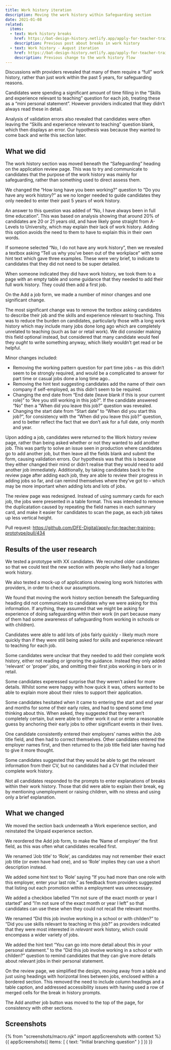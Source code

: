 ```yaml
---
title: Work history iteration
description: Moving the work history within Safeguarding section
date: 2021-01-08
related:
  items:
  - text: Work history breaks
    href: https://bat-design-history.netlify.app/apply-for-teacher-training/work-history-breaks/
    description: Previous post about breaks in work history
  - text: Work history - August iteration
    href: https://bat-design-history.netlify.app/apply-for-teacher-training/work-history/
    description: Previous change to the work history flow
---
```

Discussions with providers revealed that many of them require a “full” work history, rather than just work within the past 5 years, for safeguarding reasons.

Candidates were spending a significant amount of time filling in the “Skills and experience relevant to teaching” question for each job, treating these as a “mini personal statement”. However providers indicated that they didn’t always read these in detail.

Analysis of validation errors also revealed that candidates were often leaving the “Skills and experience relevant to teaching” question blank, which then displays an error. Our hypothesis was because they wanted to come back and write this section later.

## What we did

The work history section was moved beneath the “Safeguarding” heading on the application review page. This was to try and communicate to candidates that the purpose of the work history was mainly for safeguarding, rather than something used to direct assess them.

We changed the “How long have you been working?” question to “Do you have any work history?” as we no longer needed to guide candidates they only needed to enter their past 5 years of work history.

An answer to this question was added of “No, I have always been in full time education”. This was based on analysis showing that around 20% of candidates are 20 or 21 years old, and have likely gone straight from A-Levels to University, which may explain their lack of work history. Adding this option avoids the need to them to have to explain this in their own words.

If someone selected “No, I do not have any work history”, then we revealed a textbox asking “Tell us why you’ve been out of the workplace” with some hint text which gave three examples. These were very brief, to indicate to candidates that they did not need to be super detailed.

When someone indicated they did have work history, we took them to a page with an empty table and some guidance that they needed to add their full work history. They could then add a first job.

On the Add a job form, we made a number of minor changes and one significant change.

The most significant change was to remove the textbox asking candidates to describe their job and the skills and experience relevant to teaching. This was to reduce the burden on candidates, particularly those with a long work history which may include many jobs done long ago which are completely unrelated to teaching (such as bar or retail work). We did consider making this field optional instead, but considered that many candidate would feel they _ought_ to write something anyway, which likely wouldn’t get read or be helpful.

Minor changes included:

* Removing the working pattern question for part time jobs – as this didn’t seem to be strongly required, and would be a complicated to answer for part time or casual jobs done a long time ago..
* Removing the hint text suggesting candidates add the name of their own company if self-employed, as this didn’t seem to be required.
* Changing the end date from “End date (leave blank if this is your current role)” to “Are you still working in this job?”. If the candidate answered “No” then a ”When did you leave this job?” question was revealed.
* Changing the start date from “Start date” to “When did you start this job?”, for consistency with the “When did you leave this job?” question, and to better reflect the fact that we don’t ask for a full date, only month and year.

Upon adding a job, candidates were returned to the Work history review page, rather than being asked whether or not they wanted to add another job. This was partly to solve an issue seen in production where candidates go to add another job, but then leave all the fields blank and submit the form, causing validation errors. Our hypothesis was that this is because they either changed their mind or didn’t realise that they would need to add another job immediately. Additionally, by taking candidates back to the review page after adding each job, they are able to review their progress in adding jobs so far, and can remind themselves where they’ve got to – which may be more important when adding lots and lots of jobs.

The review page was redesigned. Instead of using summary cards for each job, the jobs were presented in a table format. This was intended to remove the duplicatation caused by repeating the field names in each summary card, and make it easier for candidates to scan the page, as each job takes up less vertical height.

Pull request: https://github.com/DFE-Digital/apply-for-teacher-training-prototype/pull/434

## Results of the user research

We tested a prototype with XX candidates. We recruited older candidates so that we could test the new section with people who likely had a longer work history.

We also tested a mock-up of applications showing long work histories with providers, in order to check our assumptions.

We found that moving the work history section beneath the Safeguarding heading did not communicate to candidates why we were asking for this information. If anything, they assumed that we might be asking for experience of doing safeguarding within their work (in part because many of them had some awareness of safeguarding from working in schools or with children).

Candidates were able to add lots of jobs fairly quickly - likely much more quickly than if they were still being asked for skills and experience relevant to teaching for each job.

Some candidates were unclear that they needed to add their complete work history, either not reading or ignoring the guidance. Instead they only added 'relevant' or 'proper' jobs, and omitting their first jobs working in bars or in retail.

Some candidates experessed surprise that they weren’t asked for more details. Whilst some were happy with how quick it was, others wanted to be able to explain more about their roles to support their application.

Some candidates hesitated when it came to entering the start and end year and months for some of their early roles, and had to spend some time thinking about this. When asked, they suggested that they weren’t completely certain, but were able to either work it out or enter a reasonable guess by anchoring their early jobs to other significant events in their lives.

One candidate consistently entered their employers’ names within the Job title field, and then had to correct themselves. Other candidates entered the employer names first, and then returned to the job title field later having had to give it more thought.

Some candidates suggested that they would be able to get the relevant information from their CV, but no candidates had a CV that included their complete work history.

Not all candidates responded to the prompts to enter explanations of breaks within their work history. Those that did were able to explain their break, eg by mentioning unemployment or raising children, with no stress and using only a brief explanation.

## What we changed

We moved the section back underneath a Work experience section, and reinstated the Unpaid experience section.

We reordered the Add job form, to make the ‘Name of employer’ the first field, as this was often what candidates recalled first.

We renamed ‘Job title’ to ‘Role’, as candidates may not remember their exact job title (or even have had one), and so ‘Role’ implies they can use a short description instead.

We added some hint text to ‘Role’ saying “If you had more than one role with this employer, enter your last role.” as feedback from providers suggested that listing out each promotion within a employment was unnecessary.

We added a checkbox labelled “I’m not sure of the exact month or year I started” and ”I’m not sure of the exact month or year I left” so that candidates can use these when they could not recall the relevant months.

We renamed “Did this job involve working in a school or with childen?” to “Did you use skills relevant to teaching in this job?” as providers indicated that they were most interested in _relevant_ work history, which could encompass a wider variety of jobs.

We added the hint text “You can go into more detail about this in your personal statement.” to the ”Did this job involve working in a school or with childen?” question to remind candidates that they can give more details about relevant jobs in their personal statement.

On the review page, we simplified the design, moving away from a table and just using headings with horizontal lines between jobs, enclosed within a bordered section. This removed the need to include column headings and a table caption, and addressed accessibility issues with having used a row of merged cells for the break in history prompts.

The Add another job button was moved to the top of the page, for consistency with other sections.


## Screenshots

{% from "screenshots/macro.njk" import appScreenshots with context %}
{{ appScreenshots({
  items: [
    {
      text: "Initial branching question"
    }
  ]
}) }}

